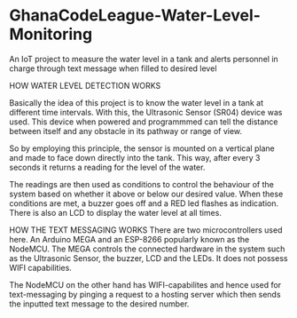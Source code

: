# GhanaCodeLeague-Water-Level-Monitoring
An IoT project to measure the water level in a tank and alerts personnel in charge through text message when filled to desired level


HOW WATER LEVEL DETECTION WORKS 

Basically the idea of this project is to know the water level in a tank at different time intervals.
With this, the Ultrasonic Sensor (SR04) device was used. This device when powered and programmmed can tell the 
distance between itself and any obstacle in its pathway or range of view.

So by employing this principle, the sensor is mounted on a vertical plane and made to face down directly into the 
tank. This way, after every 3 seconds it returns a reading for the level of the water. 

The readings are then used as conditions to control the behaviour of the system based on whether it above or below our desired value.
When these conditions are met, a buzzer goes off and a RED led flashes as indication. There is also an LCD to display the water level at all times.

HOW THE TEXT MESSAGING WORKS 
There are two microcontrollers used here. An Arduino MEGA and an ESP-8266 popularly known as the NodeMCU.
The MEGA controls the connected hardware in the system such as the Ultrasonic Sensor, the buzzer, LCD and the LEDs. It does not possess WIFI 
capabilities.

The NodeMCU on the other hand has WIFI-capabilites and hence used for text-messaging by pinging a request to a hosting server
which then sends the inputted text message to the desired number.


